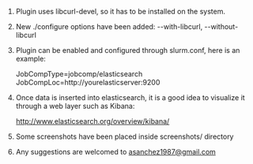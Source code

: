 1. Plugin uses libcurl-devel, so it has to be installed on the system.

2. New ./configure options have been added: --with-libcurl, --without-libcurl

3. Plugin can be enabled and configured through slurm.conf, here is an example:

    JobCompType=jobcomp/elasticsearch
    JobCompLoc=http://yourelasticserver:9200
  
4. Once data is inserted into elasticsearch, it is a good idea to visualize
it through a web layer such as Kibana:

    http://www.elasticsearch.org/overview/kibana/
    
5. Some screenshots have been placed inside screenshots/ directory

6. Any suggestions are welcomed to asanchez1987@gmail.com

